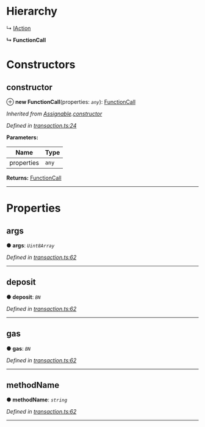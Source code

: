 

# Hierarchy

↳  [IAction](_transaction_.iaction.md)

**↳ FunctionCall**

# Constructors

<a id="constructor"></a>

##  constructor

⊕ **new FunctionCall**(properties: *`any`*): [FunctionCall](_transaction_.functioncall.md)

*Inherited from [Assignable](_transaction_.assignable.md).[constructor](_transaction_.assignable.md#constructor)*

*Defined in [transaction.ts:24](https://github.com/nearprotocol/nearlib/blob/4fd2642/src.ts/transaction.ts#L24)*

**Parameters:**

| Name | Type |
| ------ | ------ |
| properties | `any` |

**Returns:** [FunctionCall](_transaction_.functioncall.md)

___

# Properties

<a id="args"></a>

##  args

**● args**: *`Uint8Array`*

*Defined in [transaction.ts:62](https://github.com/nearprotocol/nearlib/blob/4fd2642/src.ts/transaction.ts#L62)*

___
<a id="deposit"></a>

##  deposit

**● deposit**: *`BN`*

*Defined in [transaction.ts:62](https://github.com/nearprotocol/nearlib/blob/4fd2642/src.ts/transaction.ts#L62)*

___
<a id="gas"></a>

##  gas

**● gas**: *`BN`*

*Defined in [transaction.ts:62](https://github.com/nearprotocol/nearlib/blob/4fd2642/src.ts/transaction.ts#L62)*

___
<a id="methodname"></a>

##  methodName

**● methodName**: *`string`*

*Defined in [transaction.ts:62](https://github.com/nearprotocol/nearlib/blob/4fd2642/src.ts/transaction.ts#L62)*

___

